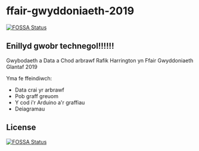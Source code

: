 # ffair-gwyddoniaeth-2019
[![FOSSA Status](https://app.fossa.io/api/projects/git%2Bgithub.com%2Fskuzzymiglet%2Fffair-gwyddoniaeth-2019.svg?type=shield)](https://app.fossa.io/projects/git%2Bgithub.com%2Fskuzzymiglet%2Fffair-gwyddoniaeth-2019?ref=badge_shield)

## Enillyd gwobr technegol!!!!!!
Gwybodaeth a Data a Chod arbrawf Rafik Harrington yn Ffair Gwyddoniaeth Glantaf 2019

Yma fe ffeindiwch:

* Data crai yr arbrawf
* Pob graff greuom
* Y cod i'r Arduino a'r graffiau
* Deiagramau


## License
[![FOSSA Status](https://app.fossa.io/api/projects/git%2Bgithub.com%2Fskuzzymiglet%2Fffair-gwyddoniaeth-2019.svg?type=large)](https://app.fossa.io/projects/git%2Bgithub.com%2Fskuzzymiglet%2Fffair-gwyddoniaeth-2019?ref=badge_large)
